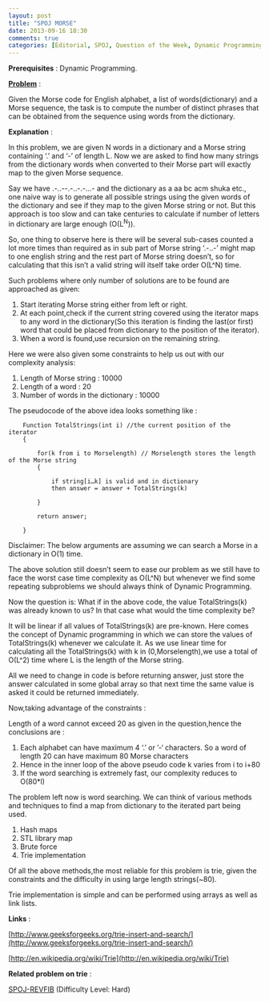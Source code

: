 ```yaml
---
layout: post
title: "SPOJ MORSE"
date: 2013-09-16 18:30
comments: true
categories: [Editorial, SPOJ, Question of the Week, Dynamic Programming, DP, Trie, Digital Tree]
---
```


**Prerequisites** : Dynamic Programming.

**[Problem](http://www.spoj.com/problems/MORSE/)** : 

Given the Morse code for English alphabet, a list of words(dictionary) and a Morse sequence, the task is to compute the number of distinct phrases that can be obtained from the sequence using words from the dictionary.

**Explanation** :

In this problem, we are given N words in a dictionary and a Morse string containing ‘.’ and ‘-’ of length L. Now we are asked to find how many strings from the dictionary words when converted to their Morse part will exactly map to the given Morse sequence.

Say we have .-..--.-..-.-…- and the dictionary as a aa bc acm shuka etc., one naive way is to generate all possible strings using the given words of the dictionary and see if they map to the given Morse string or not. But this approach is too slow and can take centuries to calculate if number of letters in dictionary are large enough (O(L<sup>N</sup>)).

So, one thing to observe here is there will be several sub-cases counted a lot more times than required as in sub part of Morse string ‘.-..-’ might map to one english string and the rest part of Morse string doesn’t, so for calculating that this isn’t a valid string will itself take order O(L^N) time. 

Such problems where only number of solutions are to be found are approached as given:

1. Start iterating Morse string either from left or right.
2. At each point,check if the current string covered using the iterator maps to any word in the dictionary(So this iteration is finding the last(or first) word that could be placed from dictionary to the position of the iterator).
3. When a word is found,use recursion on the remaining string.

Here we were also given some constraints to help us out with our complexity analysis:

1. Length of Morse string : 10000
2. Length of a word : 20
3. Number of words in the dictionary : 10000 

The pseudocode of the above idea looks something like :

        Function TotalStrings(int i) //the current position of the iterator
		{

			for(k from i to Morselength) // Morselength stores the length of the Morse string
			{

				if string[i…k] is valid and in dictionary
				then answer = answer + TotalStrings(k)

			}
		   
			return answer;

		}

Disclaimer: The below arguments are assuming we can search a Morse in a dictionary in O(1) time.

The above solution still doesn’t seem to ease our problem as we still have to face the worst case time complexity as O(L^N) but whenever we find some repeating subproblems we should always think of Dynamic Programming.

Now the question is: What if in the above code, the value TotalStrings(k) was already known to us? In that case what would the time complexity be?

It will be linear if all values of TotalStrings(k) are pre-known. Here comes the concept of Dynamic programming in which we can store the values of TotalStrings(k) whenever we calculate it. As we use linear time for calculating all the TotalStrings(k) with k in (0,Morselength),we use a total of O(L^2) time where L is the length of the Morse string.

All we need to change in code is before returning answer, just store the answer calculated in some global array so that next time the same value is asked it could be returned immediately.

Now,taking advantage of the constraints :

Length of a word cannot exceed 20 as given in the question,hence the conclusions are :

1. Each alphabet can have maximum 4 ‘.’ or ’-‘ characters. So a word of length 20 can have maximum 80 Morse characters
2. Hence in the inner loop of the above pseudo code k varies from i to i+80
3. If the word searching is extremely fast, our complexity reduces to O(80*l)


The problem left now is word searching. We can think of various methods and techniques to find a map from dictionary to the iterated part being used.

1. Hash maps
2. STL library map
3. Brute force
4. Trie implementation

Of all the above methods,the most reliable for this problem is trie, given the constraints and the difficulty in using large length strings(~80).

Trie implementation is simple and can be performed using arrays as well as link lists.

**Links** :

[http://www.geeksforgeeks.org/trie-insert-and-search/](http://www.geeksforgeeks.org/trie-insert-and-search/)

[http://en.wikipedia.org/wiki/Trie](http://en.wikipedia.org/wiki/Trie)

**Related problem on trie** :

[SPOJ-REVFIB](http://www.spoj.com/problems/REVFIB/) (Difficulty Level: Hard)
